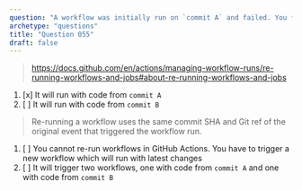 ```yaml
---
question: "A workflow was initially run on `commit A` and failed. You fixed the workflow with the subsequent `commit B`. When You re-run that workflow it will run with code from which commit?"
archetype: "questions"
title: "Question 055"
draft: false
---
```


> https://docs.github.com/en/actions/managing-workflow-runs/re-running-workflows-and-jobs#about-re-running-workflows-and-jobs
1. [x] It will run with code from `commit A`
1. [ ] It will run with code from `commit B`
> Re-running a workflow uses the same commit SHA and Git ref of the original event that triggered the workflow run.
1. [ ] You cannot re-run workflows in GitHub Actions. You have to trigger a new workflow which will run with latest changes
1. [ ] It will trigger two workflows, one with code from `commit A` and one with code from `commit B`
